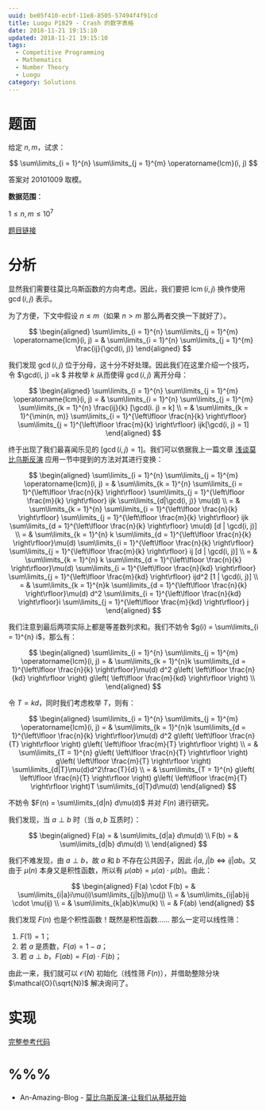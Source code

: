 ```yaml
---
uuid: be05f410-ecbf-11e8-8505-57494f4f91cd
title: Luogu P1829 - Crash 的数字表格
date: 2018-11-21 19:15:10
updated: 2018-11-21 19:15:10
tags:
  - Competitive Programming
  - Mathematics
  - Number Theory
  - Luogu
category: Solutions
---
```


# 题面

给定 $n, m$，试求：

$$
\sum\limits_{i = 1}^{n} \sum\limits_{j = 1}^{m} \operatorname{lcm}(i, j)
$$

答案对 $20101009$ 取模。

**数据范围**：

$1 \le n,m \le 10^7$

[题目链接](https://www.luogu.org/problemnew/show/P1829)

# 分析

显然我们需要往莫比乌斯函数的方向考虑。因此，我们要把 $\operatorname{lcm}(i, j)$ 换作使用 $\gcd(i, j)$ 表示。

为了方便，下文中假设 $n \le m$（如果 $n > m$ 那么两者交换一下就好了）。

$$
\begin{aligned}
\sum\limits_{i = 1}^{n} \sum\limits_{j = 1}^{m} \operatorname{lcm}(i, j) = & \sum\limits_{i = 1}^{n} \sum\limits_{j = 1}^{m} \frac{ij}{\gcd(i, j)}
\end{aligned}
$$

我们发现 $\gcd(i, j)$ 位于分母，这十分不好处理。因此我们在这里介绍一个技巧，令 $\gcd(i, j) =k $ 并枚举 $k$ 从而使得 $\gcd(i, j)$ 离开分母：

$$
\begin{aligned}
\sum\limits_{i = 1}^{n} \sum\limits_{j = 1}^{m} \operatorname{lcm}(i, j) = & \sum\limits_{i = 1}^{n} \sum\limits_{j = 1}^{m} \sum\limits_{k = 1}^{n} \frac{ij}{k} [\gcd(i. j) = k] \\
= & \sum\limits_{k = 1}^{\min(n, m)} \sum\limits_{i = 1}^{\left\lfloor \frac{n}{k} \right\rfloor} \sum\limits_{j = 1}^{\left\lfloor \frac{m}{k} \right\rfloor} ijk[\gcd(i, j) = 1]
\end{aligned}
$$

终于出现了我们最喜闻乐见的 $[\gcd(i, j) = 1]$。我们可以依据我上一篇文章 [浅谈莫比乌斯反演](https://blog.codgician.pw/2018/11/18/mobius-inversion-formula/) 应用一节中提到的方法对其进行变换：

$$
\begin{aligned}
\sum\limits_{i = 1}^{n} \sum\limits_{j = 1}^{m} \operatorname{lcm}(i, j) = & \sum\limits_{k = 1}^{n} \sum\limits_{i = 1}^{\left\lfloor \frac{n}{k} \right\rfloor} \sum\limits_{j = 1}^{\left\lfloor \frac{m}{k} \right\rfloor} ijk \sum\limits_{d|\gcd(i, j)} \mu(d) \\
= & \sum\limits_{k = 1}^{n} \sum\limits_{i = 1}^{\left\lfloor \frac{n}{k} \right\rfloor} \sum\limits_{j = 1}^{\left\lfloor \frac{m}{k} \right\rfloor} ijk \sum\limits_{d = 1}^{\left\lfloor \frac{n}{k} \right\rfloor} \mu(d) [d | \gcd(i, j)] \\
= & \sum\limits_{k = 1}^{n} k \sum\limits_{d = 1}^{\left\lfloor \frac{n}{k} \right\rfloor}\mu(d) \sum\limits_{i = 1}^{\left\lfloor \frac{n}{k} \right\rfloor} \sum\limits_{j = 1}^{\left\lfloor \frac{m}{k} \right\rfloor} ij [d | \gcd(i, j)] \\
= & \sum\limits_{k = 1}^{n} k \sum\limits_{d = 1}^{\left\lfloor \frac{n}{k} \right\rfloor}\mu(d) \sum\limits_{i = 1}^{\left\lfloor \frac{n}{kd} \right\rfloor} \sum\limits_{j = 1}^{\left\lfloor \frac{m}{kd} \right\rfloor} ijd^2 [1 | \gcd(i, j)] \\
= & \sum\limits_{k = 1}^{n}k \sum\limits_{d = 1}^{\left\lfloor \frac{n}{k} \right\rfloor}\mu(d) d^2 \sum\limits_{i = 1}^{\left\lfloor \frac{n}{kd} \right\rfloor}i \sum\limits_{j = 1}^{\left\lfloor \frac{m}{kd} \right\rfloor} j
\end{aligned}
$$

我们注意到最后两项实际上都是等差数列求和。我们不妨令 $g(i) = \sum\limits_{i = 1}^{n} i$，那么有：

$$
\begin{aligned}
\sum\limits_{i = 1}^{n} \sum\limits_{j = 1}^{m} \operatorname{lcm}(i, j) = & \sum\limits_{k = 1}^{n}k \sum\limits_{d = 1}^{\left\lfloor \frac{n}{k} \right\rfloor}\mu(d) d^2 g\left( \left\lfloor \frac{n}{kd} \right\rfloor \right) g\left( \left\lfloor \frac{m}{kd} \right\rfloor \right) \\
\end{aligned}
$$

令 $T = kd$，同时我们考虑枚举 $T$，则有：

$$
\begin{aligned}
\sum\limits_{i = 1}^{n} \sum\limits_{j = 1}^{m} \operatorname{lcm}(i, j) = & \sum\limits_{k = 1}^{n}k \sum\limits_{d = 1}^{\left\lfloor \frac{n}{k} \right\rfloor}\mu(d) d^2 g\left( \left\lfloor \frac{n}{T} \right\rfloor \right) g\left( \left\lfloor \frac{m}{T} \right\rfloor \right) \\
= & \sum\limits_{T = 1}^{n} g\left( \left\lfloor \frac{n}{T} \right\rfloor \right) g\left( \left\lfloor \frac{m}{T} \right\rfloor \right) \sum\limits_{d|T}\mu(d)d^2\frac{T}{d} \\
= & \sum\limits_{T = 1}^{n} g\left( \left\lfloor \frac{n}{T} \right\rfloor \right) g\left( \left\lfloor \frac{m}{T} \right\rfloor \right)T \sum\limits_{d|T}d\mu(d)
\end{aligned}
$$

不妨令 $F(n) = \sum\limits_{d|n} d\mu(d)$ 并对 $F(n)$ 进行研究。

我们发现，当 $a \perp b$ 时（当 $a, b$ 互质时）：

$$
\begin{aligned}
F(a) = & \sum\limits_{d|a} d\mu(d) \\
F(b) = & \sum\limits_{d|b} d\mu(d) \\
\end{aligned}
$$

我们不难发现，由 $a \perp b$，故 $a$ 和 $b$ 不存在公共因子，因此 $i | a, \ j | b \Leftrightarrow ij|ab$。又由于 $\mu(n)$ 本身又是积性函数，所以有 $\mu(ab) = \mu(a) \cdot \mu(b)$。由此：

$$
\begin{aligned}
F(a) \cdot F(b) = & \sum\limits_{i|a}i\mu(i)\sum\limits_{j|b}j\mu(j) \\
= & \sum\limits_{ij|ab}ij \cdot \mu(ij) \\
= & \sum\limits_{k|ab}k\mu(k) \\
= & F(ab)
\end{aligned}
$$

我们发现 $F(n)$ 也是个积性函数！既然是积性函数…… 那么一定可以线性筛：

1. $F(1) = 1$；
2. 若 $a$ 是质数，$F(a) = 1 - a$；
3. 若 $a \perp b$，$F(ab) = F(a) \cdot F(b)$；

由此一来，我们就可以 $\mathcal{O}(N)$ 初始化（线性筛 $F(n)$），并借助整除分块 $\mathcal{O}(\sqrt{N})$ 解决询问了。

# 实现

[完整参考代码](https://github.com/codgician/ICPC/blob/master/Luogu/P1829/mobius_inversion.cpp)

# %%%

- An-Amazing-Blog - [莫比乌斯反演-让我们从基础开始](https://www.luogu.org/blog/An-Amazing-Blog/mu-bi-wu-si-fan-yan-ji-ge-ji-miao-di-dong-xi)